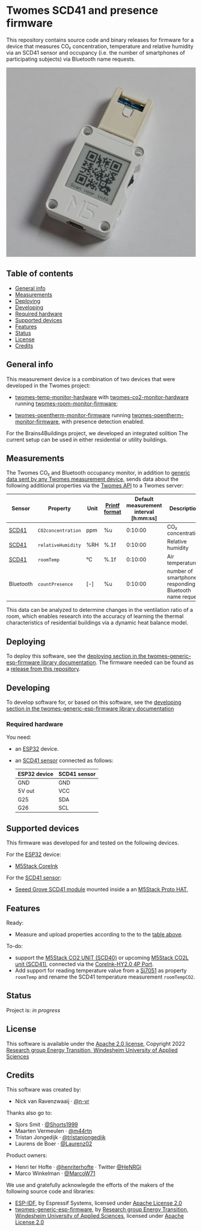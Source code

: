# Twomes SCD41 and presence firmware
This repository contains source code and binary releases for firmware for a device that measures CO₂ concentration, temperature and relative humidity via an SCD41 sensor and occupancy (i.e. the number of smartphones of participating subjects) via Bluetooth name requests.



![Twomes CO₂ and bluetooth occupancy monitor hardware](./docs/installation-manual/device.jpg)

## Table of contents
* [General info](#general-info)
* [Measurements](#measurements)
* [Deploying](#deploying)
* [Developing](#developing)
* [Required hardware](#required-hardware) 
* [Supported devices](#supported-devices)
* [Features](#features)
* [Status](#status)
* [License](#license)
* [Credits](#credits)

## General info
This measurement device is a combination of two devices that were developed in the Twomes project:
- [twomes-temp-monitor-hardware](https://github.com/energietransitie/twomes-temp-monitor-hardware) with [twomes-co2-monitor-hardware](https://github.com/energietransitie/twomes-co2-monitor-hardware) running  [twomes-room-monitor-firmware](https://github.com/energietransitie/twomes-room-monitor-firmware);
* [twomes-opentherm-monitor-firmware](https://github.com/energietransitie/twomes-opentherm-monitor-firmware) running [twomes-opentherm-monitor-firmware](https://github.com/energietransitie/twomes-opentherm-monitor-firmware), with presence detection enabled.

 For the Brains4Buildings project, we developed an integrated solition  The current setup can be used in either residential or utility buildings.
 
 ## Measurements
 The Twomes CO₂ and Bluetooth occupancy monitor, in addition to [generic data sent by any Twomes measurement device](https://github.com/energietransitie/twomes-generic-esp-firmware#readme), sends data about the following additional properties via the [Twomes API](https://github.com/energietransitie/twomes-backoffice-api) to a Twomes server:

| Sensor | Property           | Unit | [Printf format](https://en.wikipedia.org/wiki/Printf_format_string) | Default measurement interval \[h:mm:ss\] | Description                            |
|--------|--------------------|------|--------|-------------------|----------------------------------------|
| [SCD41](https://sensirion.com/products/catalog/SCD41/)  | `CO2concentration` | ppm  | %u     | 0:10:00           | CO₂ concentration                      |
| [SCD41](https://sensirion.com/products/catalog/SCD41/)  | `relativeHumidity` | %RH  | %.1f   | 0:10:00           | Relative humidity                      |
| [SCD41](https://sensirion.com/products/catalog/SCD41/)  | `roomTemp`         | °C   | %.1f   | 0:10:00           | Air temperature                        |
| Bluetooth  | `countPresence`         | [-]   | %u   | 0:10:00           | number of smartphones responding to Bluetooth name request                        |

This data can be analyzed to determine changes in the ventilation ratio of a room, which enables research into the accuracy of learning the thermal characteristics of residential buildings via a dynamic heat balance model.

## Deploying
To deploy this software, see the [deploying section in the twomes-generic-esp-firmware library documentation](https://www.energietransitiewindesheim.nl/twomes-generic-esp-firmware/deploying/prerequisites/). The firmware needed can be found as a [release from this repository](https://github.com/energietransitie/twomes-scd41-presence-firmware/releases).

## Developing
To develop software for, or based on this software, see the [developing section in the twomes-generic-esp-firmware library documentation](https://www.energietransitiewindesheim.nl/twomes-generic-esp-firmware/starting/prerequisites/)

### Required hardware
You need:
* an [ESP32](https://en.wikipedia.org/wiki/ESP32) device.
* an [SCD41 sensor](https://sensirion.com/products/catalog/SCD41/) connected as follows:
    
    | ESP32 device    | SCD41 sensor |
    |-----------------|--------------|
    | GND             | GND          |
    | 5V out          | VCC          |
    | G25             | SDA          |
    | G26             | SCL          |

## Supported devices
This firmware was developed for and tested on the following devices.

For the [ESP32](https://en.wikipedia.org/wiki/ESP32) device:

- [M5Stack CoreInk](https://github.com/m5stack/M5-CoreInk)

For the [SCD41 sensor](https://sensirion.com/products/catalog/SCD41/):

- [Seeed Grove SCD41 module](https://www.seeedstudio.com/Grove-CO2-Temperature-Humidity-Sensor-SCD41-p-5025.html) mounted inside a an [M5Stack Proto HAT](https://docs.m5stack.com/en/hat/hat-proto), 



## Features

Ready:
* Measure and upload properties according to the to the [table above](#general-info).

To-do:
* support the [M5Stack CO2 UNIT (SCD40)](https://docs.m5stack.com/en/unit/co2) or  upcoming [M5Stack CO2L unit (SCD41)](https://twitter.com/M5Stack/status/1575074205900500993), connected via the [CoreInk-HY2.0 4P Port](https://docs.m5stack.com/en/core/coreink).
* Add support for reading temperature value from a [Si7051](https://www.silabs.com/sensors/temperature/si705x/device.si7051?tab=specs) as property `roomTemp` and rename the SCD41 temperature measurement `roomTempCO2`.

## Status
Project is: _in progress_

## License
This software is available under the [Apache 2.0 license](./LICENSE), Copyright 2022 [Research group Energy Transition, Windesheim University of Applied Sciences](https://windesheim.nl/energietransitie) 

## Credits
This software was created by:
* Nick van Ravenzwaaij · [@n-vr](https://github.com/n-vr)

Thanks also go to:
* Sjors Smit ·  [@Shorts1999](https://github.com/Shorts1999)
* Maarten Vermeulen · [@m44rtn](https://github.com/m44rtn)
* Tristan Jongedijk · [@tristanjongedijk](https://github.com/tristanjongedijk)
* Laurens de Boer · [@Laurenz02](https://github.com/Laurenz02)

Product owners:
* Henri ter Hofte · [@henriterhofte](https://github.com/henriterhofte) · Twitter [@HeNRGi](https://twitter.com/HeNRGi)
* Marco Winkelman · [@MarcoW71](https://github.com/MarcoW71)

We use and gratefully acknowlegde the efforts of the makers of the following source code and libraries:
* [ESP-IDF](https://github.com/espressif/esp-idf), by Espressif Systems, licensed under [Apache License 2.0](https://github.com/espressif/esp-idf/blob/9d34a1cd42f6f63b3c699c3fe8ec7216dd56f36a/LICENSE)
* [twomes-generic-esp-firmware](https://github.com/energietransitie/twomes-generic-esp-firmware), by [Research group Energy Transition, Windesheim University of Applied Sciences](https://windesheim.nl/energietransitie), licensed under [Apache License 2.0](https://github.com/energietransitie/twomes-generic-esp-firmware/blob/main/LICENSE.md)
